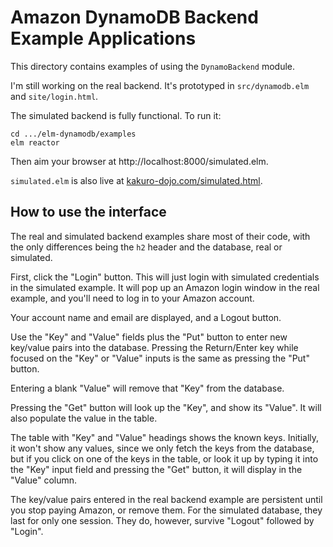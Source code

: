 # Amazon DynamoDB Backend Example Applications

This directory contains examples of using the `DynamoBackend` module.

I'm still working on the real backend. It's prototyped in `src/dynamodb.elm` and `site/login.html`.

The simulated backend is fully functional. To run it:

```
cd .../elm-dynamodb/examples
elm reactor
```

Then aim your browser at http://localhost:8000/simulated.elm.

`simulated.elm` is also live at [kakuro-dojo.com/simulated.html](https://kakuro-dojo.com/simulated.html).

## How to use the interface

The real and simulated backend examples share most of their code, with the only differences being the `h2` header and the database, real or simulated.

First, click the "Login" button. This will just login with simulated credentials in the simulated example. It will pop up an Amazon login window in the real example, and you'll need to log in to your Amazon account.

Your account name and email are displayed, and a Logout button.

Use the "Key" and "Value" fields plus the "Put" button to enter new key/value pairs into the database. Pressing the Return/Enter key while focused on the "Key" or "Value" inputs is the same as pressing the "Put" button.

Entering a blank "Value" will remove that "Key" from the database.

Pressing the "Get" button will look up the "Key", and show its "Value". It will also populate the value in the table.

The table with "Key" and "Value" headings shows the known keys. Initially, it won't show any values, since we only fetch the keys from the database, but if you click on one of the keys in the table, or look it up by typing it into the "Key" input field and pressing the "Get" button, it will display in the "Value" column.

The key/value pairs entered in the real backend example are persistent until you stop paying Amazon, or remove them. For the simulated database, they last for only one session. They do, however, survive "Logout" followed by "Login".

